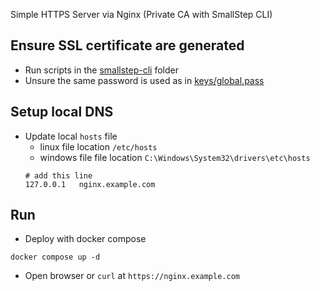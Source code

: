 Simple HTTPS Server via Nginx (Private CA with SmallStep CLI)

## Ensure SSL certificate are generated
- Run scripts in the [smallstep-cli](../smallstep-cli/README.md) folder
- Unsure the same password is used as in [keys/global.pass](./keys/global.pass)

## Setup local DNS
- Update local `hosts` file
    - linux file location `/etc/hosts`
    - windows file file location `C:\Windows\System32\drivers\etc\hosts`
    ```
    # add this line
    127.0.0.1   nginx.example.com
    ```

## Run
- Deploy with docker compose
```
docker compose up -d
```
- Open browser or `curl` at `https://nginx.example.com`